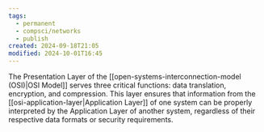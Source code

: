 ```yaml
---
tags:
  - permanent
  - compsci/networks
  - publish
created: 2024-09-18T21:05
modified: 2024-10-01T16:45
---
```

The Presentation Layer of the [[open-systems-interconnection-model (OSI)|OSI Model]] serves three critical functions: data translation, encryption, and compression. This layer ensures that information from the [[osi-application-layer|Application Layer]] of one system can be properly interpreted by the Application Layer of another system, regardless of their respective data formats or security requirements. 